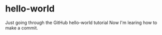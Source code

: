 # hello-world
Just going through the GitHub hello-world tutorial
Now I'm learing how to make a commit.

